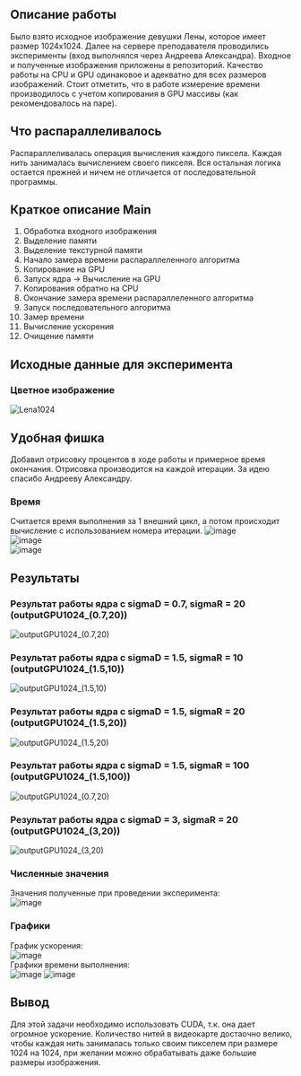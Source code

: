## Описание работы
Было взято исходное изображение девушки Лены, которое имеет размер 1024х1024. 
Далее на сервере преподавателя проводились эксперименты (вход выполнялся через Андреева Александра).
Входное и полученные изображения приложены в репозиторий. Качество работы на CPU и GPU одинаковое и адекватно для всех размеров изображений.
Стоит отметить, что в работе измерение времени производилось с учетом копирования в GPU массивы (как рекомендовалось на паре).
## Что распараллеливалось
Распараллеливалась операция вычисления каждого пиксела. Каждая нить занималась вычислением своего пикселя. Вся остальная логика остается прежней и ничем не отличается от последовательной программы.
## Краткое описание Main
1. Обработка входного изображения
2. Выделение памяти
3. Выделение текстурной памяти
4. Начало замера времени распараллеленного алгоритма
5. Копирование на GPU
6. Запуск ядра -> Вычисление на GPU
7. Копирования обратно на CPU
8. Окончание замера времени распараллеленного алгоритма
9. Запуск последовательного алгоритма
10. Замер времени
11. Вычисление ускорения
12. Очищение памяти
## Исходные данные для эксперимента
### Цветное изображение
![Lena1024](https://user-images.githubusercontent.com/60855603/202436462-3a5de29a-b4b9-4263-b047-f7bf7ce6bdf5.jpg) </br>
## Удобная фишка
Добавил отрисовку процентов в ходе работы и примерное время окончания. Отрисовка производится на каждой итерации. За идею спасибо Андрееву Александру.
### Время
Считается время выполнения за 1 внешний цикл, а потом происходит вычисление с использованием номера итерации.
![image](https://user-images.githubusercontent.com/60855603/202438578-15aab62c-95c5-4395-950a-947c42b771fd.png) </br>
![image](https://user-images.githubusercontent.com/60855603/202438645-076b4814-d201-4cc8-bcec-e369860f393f.png) </br>
![image](https://user-images.githubusercontent.com/60855603/202438912-5c3528c6-6679-4ffa-b3cb-4badbc6844da.png) </br>
## Результаты
### Результат работы ядра с sigmaD = 0.7, sigmaR = 20 (outputGPU1024_(0.7,20))
![outputGPU1024_(0.7,20)](outputGPU1024_(0.7,20).bmp)
### Результат работы ядра с sigmaD = 1.5, sigmaR = 10 (outputGPU1024_(1.5,10))
![outputGPU1024_(1.5,10)](outputGPU1024_(1.5,10).bmp)
### Результат работы ядра с sigmaD = 1.5, sigmaR = 20 (outputGPU1024_(1.5,20))
![outputGPU1024_(1.5,20)](outputGPU1024_(1.5,20).bmp)
### Результат работы ядра с sigmaD = 1.5, sigmaR = 100 (outputGPU1024_(1.5,100))
![outputGPU1024_(0.7,20)](outputGPU1024_(0.7,20).bmp)
### Результат работы ядра с sigmaD = 3, sigmaR = 20 (outputGPU1024_(3,20))
![outputGPU1024_(3,20)](outputGPU1024_(3,20).bmp)
### Численные значения
Значения полученные при проведении эксперимента: </br> 
![image](https://user-images.githubusercontent.com/60855603/203954608-92474a46-d54e-4354-a702-bf250e2dda39.png) </br>
### Графики
График ускорения:</br>
![image](https://user-images.githubusercontent.com/60855603/203954453-38fc606a-247a-4aa6-9950-ad55a0f472d7.png)
</br>
Графики времени выполнения: </br>
![image](https://user-images.githubusercontent.com/60855603/203954488-9a008297-6db7-4ecf-a06a-6a8eddb12d7a.png)
![image](https://user-images.githubusercontent.com/60855603/203954526-4b4e6cc0-ce26-4214-94d9-0c78cc072def.png)
</br>
## Вывод
Для этой задачи необходимо использовать CUDA, т.к. она дает огромное ускорение. Количество нитей в видеокарте достаочно велико, чтобы каждая нить занималась только своим пикселем при размере 1024 на 1024, при желании можно обрабатывать даже большие размеры изображения.
